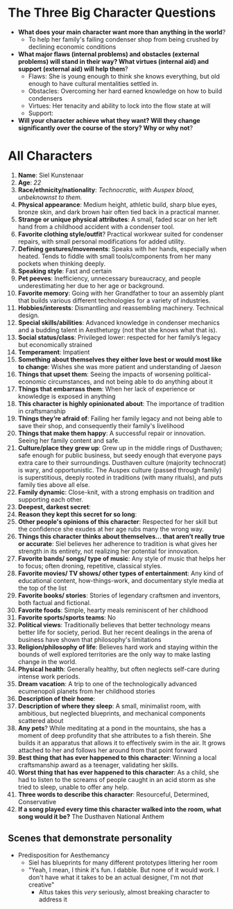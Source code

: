 # The Three Big Character Questions

- **What does your main character want more than anything in the world**?
	- To help her family's failing condenser shop from being crushed by declining economic conditions
- **What major flaws (internal problems) and obstacles (external problems) will stand in their way? What virtues (internal aid) and support (external aid) will help them**?
	- Flaws: She is young enough to think she knows everything, but old enough to have cultural mentalities settled in.
	- Obstacles: Overcoming her hard earned knowledge on how to build condensers
	- Virtues: Her tenacity and ability to lock into the flow state at will
	- Support: 
- **Will your character achieve what they want? Will they change significantly over the course of the story? Why or why not**?

# All Characters
1. **Name**: Siel Kunstenaar
2. **Age**: *22*
4. **Race/ethnicity/nationality**: *Technocratic, with Auspex blood, unbeknownst to them.*
6. **Physical appearance**: Medium height, athletic build, sharp blue eyes, bronze skin, and dark brown hair often tied back in a practical manner.
7. **Strange or unique physical attributes**: A small, faded scar on her left hand from a childhood accident with a condenser tool.
8. **Favorite clothing style/outfit**? Practical workwear suited for condenser repairs, with small personal modifications for added utility.
9. **Defining gestures/movements**: Speaks with her hands, especially when heated. Tends to fiddle with small tools/components from her many pockets when thinking deeply.
10. **Speaking style**: Fast and certain
11. **Pet peeves**: Inefficiency, unnecessary bureaucracy, and people underestimating her due to her age or background.
12. **Favorite memory**: Going with her Grandfather to tour an assembly plant that builds various different technologies for a variety of industries.
13. **Hobbies/interests**: Dismantling and reassembling machinery. Technical design.
14. **Special skills/abilities**: Advanced knowledge in condenser mechanics and a budding talent in Aestheturgy (not that she knows what that is).
15. **Social status/class**: Privileged lower: respected for her family’s legacy but economically strained
16. **Temperament**: Impatient
17. **Something about themselves they either love best or would most like to change**: Wishes she was more patient and understanding of Jaeson
18. **Things that upset them**: Seeing the impacts of worsening political-economic circumstances, and not being able to do anything about it
19. **Things that embarrass them**: When her lack of experience or knowledge is exposed in anything
20. **This character is highly opinionated about**: The importance of tradition in craftsmanship
21. **Things they’re afraid of**: Failing her family legacy and not being able to save their shop, and consequently their family's livelihood
22. **Things that make them happy**: A successful repair or innovation. Seeing her family content and safe.
23. **Culture/place they grew up**: Grew up in the middle rings of Dusthaven; safe enough for public business, but seedy enough that everyone pays extra care to their surroundings. Dusthaven culture (majority technocrat) is wary, and opportunistic. The Auspex culture (passed through family) is superstitious, deeply rooted in traditions (with many rituals), and puts family ties above all else.
24. **Family dynamic**: Close-knit, with a strong emphasis on tradition and supporting each other.
25. **Deepest, darkest secret**: 
26. **Reason they kept this secret for so long**: 
27. **Other people's opinions of this character**: Respected for her skill but the confidence she exudes at her age rubs many the wrong way.
28. **Things this character thinks about themselves… that aren’t really true or accurate**: Siel believes her adherence to tradition is what gives her strength in its entirety, not realizing her potential for innovation.
29. **Favorite bands/ songs/ type of music**: Any style of music that helps her to focus; often droning, repetitive, classical styles.
30. **Favorite movies/ TV shows/ other types of entertainment**: Any kind of educational content, how-things-work, and documentary style media at the top of the list
31. **Favorite books/ stories**: Stories of legendary craftsmen and inventors, both factual and fictional.
32. **Favorite foods**: Simple, hearty meals reminiscent of her childhood
33. **Favorite sports/sports teams**: No
34. **Political views**: Traditionally believes that better technology means better life for society, period. But her recent dealings in the arena of business have shown that philosophy's limitations
35. **Religion/philosophy of life**: Believes hard work and staying within the bounds of well explored territories are the only way to make lasting change in the world.
36. **Physical health**: Generally healthy, but often neglects self-care during intense work periods.
37. **Dream vacation**: A trip to one of the technologically advanced ecumenopoli planets from her childhood stories
38. **Description of their home**: 
39. **Description of where they sleep**: A small, minimalist room, with ambitious, but neglected blueprints, and mechanical components scattered about
40. **Any pets**? While meditating at a pond in the mountains, she has a moment of deep profundity that she attributes to a fish therein. She builds it an apparatus that allows it to effectively swim in the air. It grows attached to her and follows her around from that point forward
41. **Best thing that has ever happened to this character**: Winning a local craftsmanship award as a teenager, validating her skills.
42. **Worst thing that has ever happened to this character**: As a child, she had to listen to the screams of people caught in an acid storm as she tried to sleep, unable to offer any help.
43. **Three words to describe this character**: Resourceful, Determined, Conservative
44. **If a song played every time this character walked into the room, what song would it be?** The Dusthaven National Anthem

## Scenes that demonstrate personality
- Predisposition for Aesthemancy
	- Siel has blueprints for many different prototypes littering her room
	- "Yeah, I mean, I think it's fun. I dabble. But none of it would work. I don't have what it takes to be an actual designer, I'm not *that* creative"
		- Altus takes this *very* seriously, almost breaking character to address it